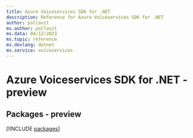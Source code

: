 ```yaml
---
title: Azure Voiceservices SDK for .NET
description: Reference for Azure Voiceservices SDK for .NET
author: pallavit
ms.author: pallavit
ms.data: 04/12/2023
ms.topic: reference
ms.devlang: dotnet
ms.service: voiceservices
---
```

# Azure Voiceservices SDK for .NET - preview
## Packages - preview
[!INCLUDE [packages](voiceservices-index.md)]
